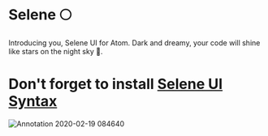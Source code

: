 # Selene 🌕

Introducing you, Selene UI for Atom. Dark and dreamy, your code will shine like stars on the night sky 🌟.<br>
# Don't forget to install [Selene UI Syntax](https://atom.io/themes/selene-ui-syntax)

![Annotation 2020-02-19 084640](https://user-images.githubusercontent.com/38076644/74856950-d0b2cd00-52f7-11ea-8b74-71e3c6a1b67f.png)
